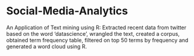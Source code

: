 # Social-Media-Analytics
An Application of Text mining using R:
Extracted recent data from twitter based on the word ‘datascience’, wrangled the text, created a corpus, obtained term frequency
table, filtered on top 50 terms by frequency and generated a word cloud using R.
